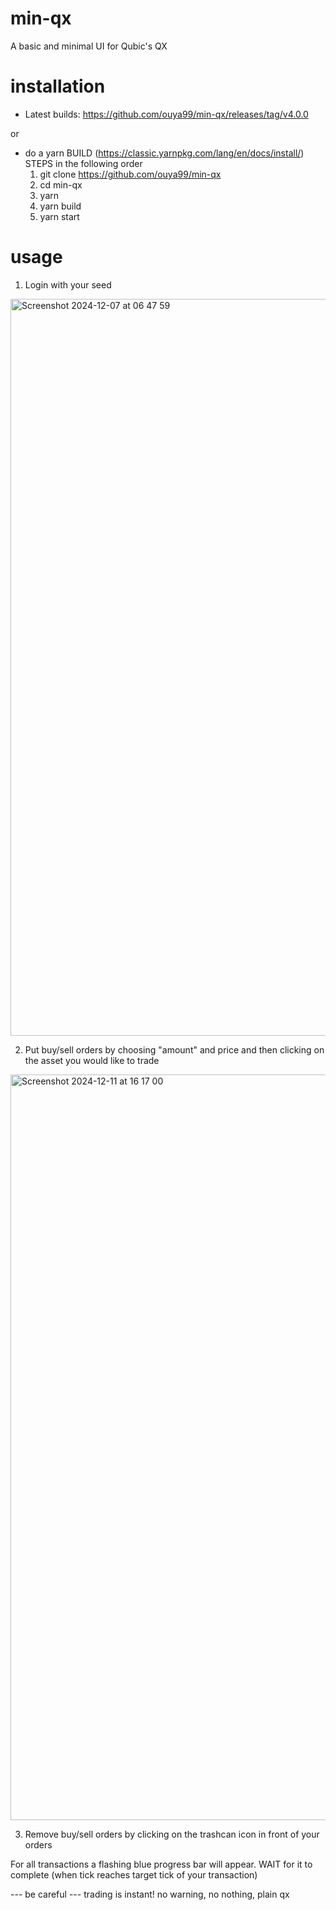 # min-qx

A basic and minimal UI for Qubic's QX

# installation

- Latest builds: https://github.com/ouya99/min-qx/releases/tag/v4.0.0

or

- do a yarn BUILD (https://classic.yarnpkg.com/lang/en/docs/install/)
  STEPS in the following order
  1. git clone https://github.com/ouya99/min-qx
  2. cd min-qx
  3. yarn
  4. yarn build
  5. yarn start

# usage

1. Login with your seed

<img width="1179" alt="Screenshot 2024-12-07 at 06 47 59" src="https://github.com/user-attachments/assets/b968bb6c-22ce-432c-9af5-0a9a03515cc1">

2. Put buy/sell orders by choosing "amount" and price and then clicking on the asset you would like to trade
   
<img width="1193" alt="Screenshot 2024-12-11 at 16 17 00" src="https://github.com/user-attachments/assets/53bd4253-2018-40f5-bc8f-c1da3150faa5">

3. Remove buy/sell orders by clicking on the trashcan icon in front of your orders

For all transactions a flashing blue progress bar will appear. WAIT for it to complete (when tick reaches target tick of your transaction)

--- be careful ---
trading is instant! no warning, no nothing, plain qx
